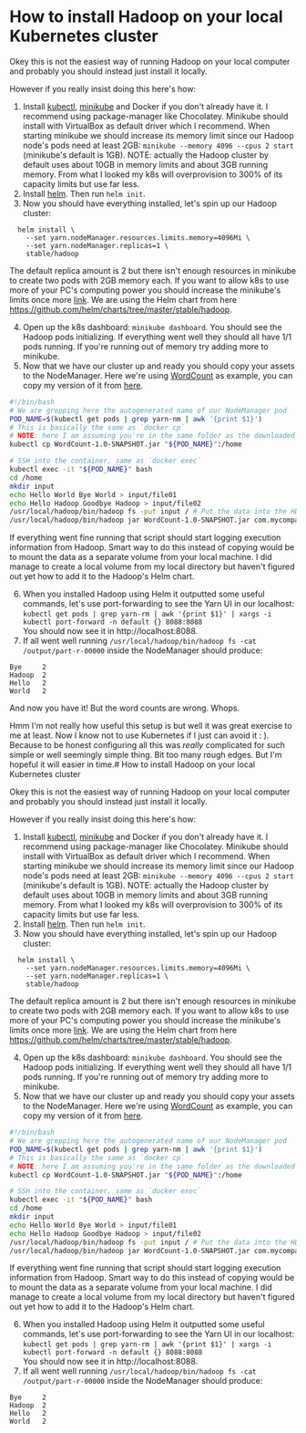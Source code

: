 # How to install Hadoop on your local Kubernetes cluster

Okey this is not the easiest way of running Hadoop on your local computer and probably you should instead just install it locally.

However if you really insist doing this here's how:

1) Install [kubectl](https://kubernetes.io/docs/tasks/tools/install-kubectl/), [minikube](https://kubernetes.io/docs/tasks/tools/install-minikube/) and Docker if you don't already have it. I recommend using package-manager like Chocolatey. Minikube should install with VirtualBox as default driver which I recommend. When starting minikube we should increase its memory limit since our Hadoop node's pods need at least 2GB: `minikube --memory 4096 --cpus 2 start` (minikube's default is 1GB). NOTE: actually the Hadoop cluster by default uses about 10GB in memory limits and about 3GB running memory. From what I looked my k8s will overprovision to 300% of its capacity limits but use far less.
2) Install [helm](https://docs.helm.sh/using_helm/). Then run `helm init`.
3) Now you should have everything installed, let's spin up our Hadoop cluster:
```
  helm install \
    --set yarn.nodeManager.resources.limits.memory=4096Mi \
    --set yarn.nodeManager.replicas=1 \
    stable/hadoop
```
The default replica amount is 2 but there isn't enough resources in minikube to create two pods with 2GB memory each. If you want to allow k8s to use more of your PC's computing power you should increase the minikube's limits once more [link](https://github.com/kubernetes/minikube/issues/567). We are using the Helm chart from here https://github.com/helm/charts/tree/master/stable/hadoop.

4) Open up the k8s dashboard: `minikube dashboard`. You should see the Hadoop pods initializing. If everything went well they should all have 1/1 pods running. If you're running out of memory try adding more to minikube.
5) Now that we have our cluster up and ready you should copy your assets to the NodeManager. Here we're using [WordCount](https://hadoop.apache.org/docs/stable/hadoop-mapreduce-client/hadoop-mapreduce-client-core/MapReduceTutorial.html) as example, you can copy my version of it from [here](https://github.com/TeemuKoivisto/wordcount/raw/master/target/WordCount-1.0-SNAPSHOT.jar).
```bash
#!/bin/bash
# We are grepping here the autogenerated name of our NodeManager pod
POD_NAME=$(kubectl get pods | grep yarn-nm | awk '{print $1}')
# This is basically the same as `docker cp`
# NOTE: here I am assuming you're in the same folder as the downloaded JAR-file, otherwise update the path accordingly
kubectl cp WordCount-1.0-SNAPSHOT.jar "${POD_NAME}":/home

# SSH into the container, same as `docker exec`
kubectl exec -it "${POD_NAME}" bash
cd /home
mkdir input
echo Hello World Bye World > input/file01
echo Hello Hadoop Goodbye Hadoop > input/file02
/usr/local/hadoop/bin/hadoop fs -put input / # Put the data into the HDFS drive
/usr/local/hadoop/bin/hadoop jar WordCount-1.0-SNAPSHOT.jar com.mycompany.wordcount.WordCount /input /output
```
If everything went fine running that script should start logging execution information from Hadoop. Smart way to do this instead of copying would be to mount the data as a separate volume from your local machine. I did manage to create a local volume from my local directory but haven't figured out yet how to add it to the Hadoop's Helm chart.

6) When you installed Hadoop using Helm it outputted some useful commands, let's use port-forwarding to see the Yarn UI in our localhost:  
`kubectl get pods | grep yarn-rm | awk '{print $1}' | xargs -i kubectl port-forward -n default {} 8088:8088`  
You should now see it in http://localhost:8088.
7) If all went well running `/usr/local/hadoop/bin/hadoop fs -cat /output/part-r-00000` inside the NodeManager should produce:
```
Bye     2
Hadoop  2
Hello   2
World   2
```
And now you have it! But the word counts are wrong. Whops.

Hmm I'm not really how useful this setup is but well it was great exercise to me at least. Now I know not to use Kubernetes if I just can avoid it : ). Because to be honest configuring all this was _really_ complicated for such simple or well seemingly simple thing. Bit too many rough edges. But I'm hopeful it will easier in time.# How to install Hadoop on your local Kubernetes cluster

Okey this is not the easiest way of running Hadoop on your local computer and probably you should instead just install it locally.

However if you really insist doing this here's how:

1) Install [kubectl](https://kubernetes.io/docs/tasks/tools/install-kubectl/), [minikube](https://kubernetes.io/docs/tasks/tools/install-minikube/) and Docker if you don't already have it. I recommend using package-manager like Chocolatey. Minikube should install with VirtualBox as default driver which I recommend. When starting minikube we should increase its memory limit since our Hadoop node's pods need at least 2GB: `minikube --memory 4096 --cpus 2 start` (minikube's default is 1GB). NOTE: actually the Hadoop cluster by default uses about 10GB in memory limits and about 3GB running memory. From what I looked my k8s will overprovision to 300% of its capacity limits but use far less.
2) Install [helm](https://docs.helm.sh/using_helm/). Then run `helm init`.
3) Now you should have everything installed, let's spin up our Hadoop cluster:
```
  helm install \
    --set yarn.nodeManager.resources.limits.memory=4096Mi \
    --set yarn.nodeManager.replicas=1 \
    stable/hadoop
```
The default replica amount is 2 but there isn't enough resources in minikube to create two pods with 2GB memory each. If you want to allow k8s to use more of your PC's computing power you should increase the minikube's limits once more [link](https://github.com/kubernetes/minikube/issues/567). We are using the Helm chart from here https://github.com/helm/charts/tree/master/stable/hadoop.

4) Open up the k8s dashboard: `minikube dashboard`. You should see the Hadoop pods initializing. If everything went well they should all have 1/1 pods running. If you're running out of memory try adding more to minikube.
5) Now that we have our cluster up and ready you should copy your assets to the NodeManager. Here we're using [WordCount](https://hadoop.apache.org/docs/stable/hadoop-mapreduce-client/hadoop-mapreduce-client-core/MapReduceTutorial.html) as example, you can copy my version of it from [here](https://github.com/TeemuKoivisto/wordcount/raw/master/target/WordCount-1.0-SNAPSHOT.jar).
```bash
#!/bin/bash
# We are grepping here the autogenerated name of our NodeManager pod
POD_NAME=$(kubectl get pods | grep yarn-nm | awk '{print $1}')
# This is basically the same as `docker cp`
# NOTE: here I am assuming you're in the same folder as the downloaded JAR-file, otherwise update the path accordingly
kubectl cp WordCount-1.0-SNAPSHOT.jar "${POD_NAME}":/home

# SSH into the container, same as `docker exec`
kubectl exec -it "${POD_NAME}" bash
cd /home
mkdir input
echo Hello World Bye World > input/file01
echo Hello Hadoop Goodbye Hadoop > input/file02
/usr/local/hadoop/bin/hadoop fs -put input / # Put the data into the HDFS drive
/usr/local/hadoop/bin/hadoop jar WordCount-1.0-SNAPSHOT.jar com.mycompany.wordcount.WordCount /input /output
```
If everything went fine running that script should start logging execution information from Hadoop. Smart way to do this instead of copying would be to mount the data as a separate volume from your local machine. I did manage to create a local volume from my local directory but haven't figured out yet how to add it to the Hadoop's Helm chart.

6) When you installed Hadoop using Helm it outputted some useful commands, let's use port-forwarding to see the Yarn UI in our localhost:  
`kubectl get pods | grep yarn-rm | awk '{print $1}' | xargs -i kubectl port-forward -n default {} 8088:8088`  
You should now see it in http://localhost:8088.
7) If all went well running `/usr/local/hadoop/bin/hadoop fs -cat /output/part-r-00000` inside the NodeManager should produce:
```
Bye     2
Hadoop  2
Hello   2
World   2
